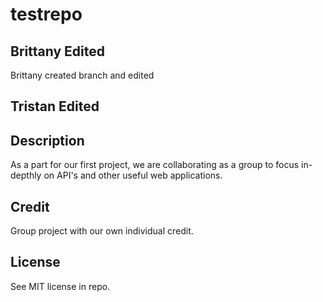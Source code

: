 # testrepo



## Brittany Edited
Brittany created branch and edited

## Tristan Edited




## Description

As a part for our first project, we are collaborating as a group to focus in-depthly on API's and other useful web applications.

## Credit

Group project with our own individual credit.

## License

See MIT license in repo.